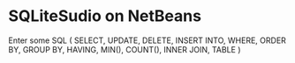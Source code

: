 # SQLiteSudio on NetBeans
Enter some SQL ( SELECT, UPDATE, DELETE, INSERT INTO, WHERE, ORDER BY, GROUP BY, HAVING, MIN(), COUNT(), INNER JOIN, TABLE )

